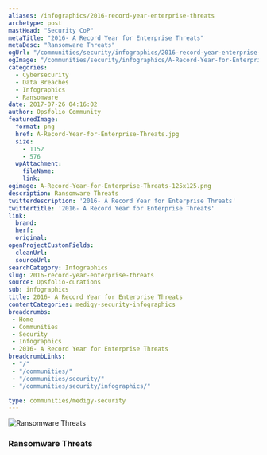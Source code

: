 ```yaml
---
aliases: /infographics/2016-record-year-enterprise-threats
archetype: post
mastHead: "Security CoP"
metaTitle: "2016- A Record Year for Enterprise Threats"
metaDesc: "Ransomware Threats" 
ogUrl: "/communities/security/infographics/2016-record-year-enterprise-threats"
ogImage: "/communities/security/infographics/A-Record-Year-for-Enterprise-Threats.jpg"
categories:
  - Cybersecurity
  - Data Breaches
  - Infographics
  - Ransomware
date: 2017-07-26 04:16:02
author: Opsfolio Community
featuredImage:
  format: png
  href: A-Record-Year-for-Enterprise-Threats.jpg
  size:
    - 1152
    - 576
  wpAttachment:
    fileName:
    link:
ogimage: A-Record-Year-for-Enterprise-Threats-125x125.png
description: Ransomware Threats
twitterdescription: '2016- A Record Year for Enterprise Threats'
twittertitle: '2016- A Record Year for Enterprise Threats'
link:
  brand:
  herf:
  original:
openProjectCustomFields:
  cleanUrl:
  sourceUrl:
searchCategory: Infographics
slug: 2016-record-year-enterprise-threats
source: Opsfolio-curations
sub: infographics
title: 2016- A Record Year for Enterprise Threats
contentCategories: medigy-security-infographics
breadcrumbs:
 - Home
 - Communities
 - Security
 - Infographics
 - 2016- A Record Year for Enterprise Threats
breadcrumbLinks:
 - "/"
 - "/communities/"
 - "/communities/security/"
 - "/communities/security/infographics/"

type: communities/medigy-security
---
```

![Ransomware Threats](/communities/security/infographics/A-Record-Year-for-Enterprise-Threats.jpg)

### Ransomware Threats
